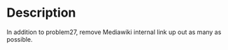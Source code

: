# Description  
In addition to problem27, remove Mediawiki internal link up out as many as possible.
